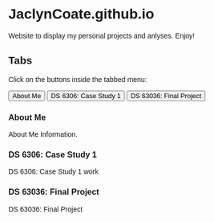 # JaclynCoate.github.io
Website to display my personal projects and anlyses. Enjoy!

<html>
<head>
<meta name="viewport" content="width=device-width, initial-scale=1">
<style>
body {font-family: Arial;}

/* Style the tab */
.tab {
  overflow: hidden;
  border: 1px solid #ccc;
  background-color: #f1f1f1;
}

/* Style the buttons inside the tab */
.tab button {
  background-color: inherit;
  float: left;
  border: none;
  outline: none;
  cursor: pointer;
  padding: 14px 16px;
  transition: 0.3s;
  font-size: 17px;
}

/* Change background color of buttons on hover */
.tab button:hover {
  background-color: #ddd;
}

/* Create an active/current tablink class */
.tab button.active {
  background-color: #ccc;
}

/* Style the tab content */
.tabcontent {
  display: none;
  padding: 6px 12px;
  border: 1px solid #ccc;
  border-top: none;
}
</style>
</head>
<body>

<h2>Tabs</h2>
<p>Click on the buttons inside the tabbed menu:</p>

<div class="tab">
  <button class="tablinks" onclick="openCity(event, 'About Me')">About Me</button>
  <button class="tablinks" onclick="openCity(event, 'DS 6306: Case Study 1')">DS 6306: Case Study 1</button>
  <button class="tablinks" onclick="openCity(event, 'DS 63036: Final Project')">DS 63036: Final Project</button>
</div>

<div id="About Me" class="tabcontent">
  <h3>About Me</h3>
  <p>About Me Information.</p>
</div>

<div id="DS 6306: Case Study 1" class="tabcontent">
  <h3>DS 6306: Case Study 1</h3>
  <p>DS 6306: Case Study 1 work</p> 
</div>

<div id="DS 63036: Final Project" class="tabcontent">
  <h3>DS 63036: Final Project</h3>
  <p>DS 63036: Final Project</p>
</div>

<script>
function openCity(evt, cityName) {
  var i, tabcontent, tablinks;
  tabcontent = document.getElementsByClassName("tabcontent");
  for (i = 0; i < tabcontent.length; i++) {
    tabcontent[i].style.display = "none";
  }
  tablinks = document.getElementsByClassName("tablinks");
  for (i = 0; i < tablinks.length; i++) {
    tablinks[i].className = tablinks[i].className.replace(" active", "");
  }
  document.getElementById(cityName).style.display = "block";
  evt.currentTarget.className += " active";
}
</script>
   
</body>
</html>
